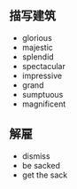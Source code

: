 ## 描写建筑
- glorious
- majestic
- splendid
- spectacular
- impressive
- grand
- sumptuous
- magnificent

## 解雇
- dismiss
- be sacked
- get the sack
